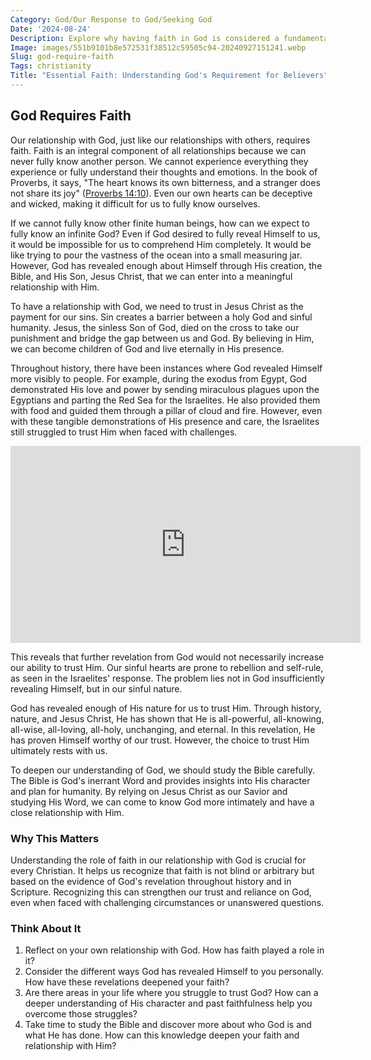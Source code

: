 ```yaml
---
Category: God/Our Response to God/Seeking God
Date: '2024-08-24'
Description: Explore why having faith in God is considered a fundamental requirement in various religious beliefs and spiritual practices. Understand the significance and implications of faith in one's relationship with the divine.
Image: images/551b9101b8e572531f38512c59505c94-20240927151241.webp
Slug: god-require-faith
Tags: christianity
Title: "Essential Faith: Understanding God's Requirement for Believers"
---
```


## God Requires Faith

Our relationship with God, just like our relationships with others, requires faith. Faith is an integral component of all relationships because we can never fully know another person. We cannot experience everything they experience or fully understand their thoughts and emotions. In the book of Proverbs, it says, "The heart knows its own bitterness, and a stranger does not share its joy" ([Proverbs 14:10](https://www.bibleref.com/Proverbs/14/Proverbs-14-10.html)). Even our own hearts can be deceptive and wicked, making it difficult for us to fully know ourselves.

If we cannot fully know other finite human beings, how can we expect to fully know an infinite God? Even if God desired to fully reveal Himself to us, it would be impossible for us to comprehend Him completely. It would be like trying to pour the vastness of the ocean into a small measuring jar. However, God has revealed enough about Himself through His creation, the Bible, and His Son, Jesus Christ, that we can enter into a meaningful relationship with Him.

To have a relationship with God, we need to trust in Jesus Christ as the payment for our sins. Sin creates a barrier between a holy God and sinful humanity. Jesus, the sinless Son of God, died on the cross to take our punishment and bridge the gap between us and God. By believing in Him, we can become children of God and live eternally in His presence.

Throughout history, there have been instances where God revealed Himself more visibly to people. For example, during the exodus from Egypt, God demonstrated His love and power by sending miraculous plagues upon the Egyptians and parting the Red Sea for the Israelites. He also provided them with food and guided them through a pillar of cloud and fire. However, even with these tangible demonstrations of His presence and care, the Israelites still struggled to trust Him when faced with challenges.


<iframe width="560" height="315" src="https://www.youtube.com/embed/eBJp_DWFqJw" frameborder="0" allow="autoplay; encrypted-media" allowfullscreen></iframe>


This reveals that further revelation from God would not necessarily increase our ability to trust Him. Our sinful hearts are prone to rebellion and self-rule, as seen in the Israelites' response. The problem lies not in God insufficiently revealing Himself, but in our sinful nature.

God has revealed enough of His nature for us to trust Him. Through history, nature, and Jesus Christ, He has shown that He is all-powerful, all-knowing, all-wise, all-loving, all-holy, unchanging, and eternal. In this revelation, He has proven Himself worthy of our trust. However, the choice to trust Him ultimately rests with us.

To deepen our understanding of God, we should study the Bible carefully. The Bible is God's inerrant Word and provides insights into His character and plan for humanity. By relying on Jesus Christ as our Savior and studying His Word, we can come to know God more intimately and have a close relationship with Him.

### Why This Matters

Understanding the role of faith in our relationship with God is crucial for every Christian. It helps us recognize that faith is not blind or arbitrary but based on the evidence of God's revelation throughout history and in Scripture. Recognizing this can strengthen our trust and reliance on God, even when faced with challenging circumstances or unanswered questions.

### Think About It

1. Reflect on your own relationship with God. How has faith played a role in it?
2. Consider the different ways God has revealed Himself to you personally. How have these revelations deepened your faith?
3. Are there areas in your life where you struggle to trust God? How can a deeper understanding of His character and past faithfulness help you overcome those struggles?
4. Take time to study the Bible and discover more about who God is and what He has done. How can this knowledge deepen your faith and relationship with Him?